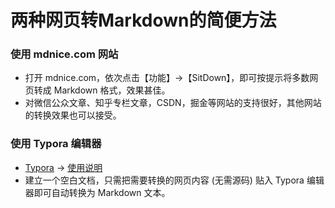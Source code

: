 # 两种网页转Markdown的简便方法

### 使用 mdnice.com 网站

- 打开 mdnice.com，依次点击【功能】→【SitDown】，即可按提示将多数网页转成 Markdown 格式，效果甚佳。
- 对微信公众文章、知乎专栏文章，CSDN，掘金等网站的支持很好，其他网站的转换效果也可以接受。

### 使用 Typora 编辑器

- [Typora](https://www.typora.io/) → [使用说明](https://sspai.com/post/54912)
- 建立一个空白文档，只需把需要转换的网页内容 (无需源码) 贴入 Typora 编辑器即可自动转换为 Markdown 文本。